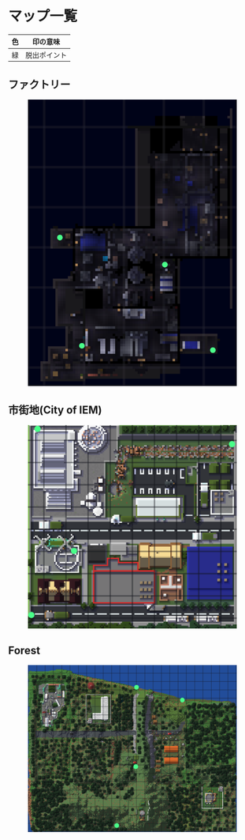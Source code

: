 # マップ一覧



<table data-full-width="false"><thead><tr><th>色</th><th>印の意味</th></tr></thead><tbody><tr><td>緑</td><td>脱出ポイント</td></tr></tbody></table>

## ファクトリー



<figure><img src=".gitbook/assets/2023-10-29_5.31.26.png" alt=""><figcaption></figcaption></figure>

## 市街地(City of IEM)



<figure><img src=".gitbook/assets/2023-10-29_5.38.36.png" alt=""><figcaption></figcaption></figure>

## Forest



<figure><img src=".gitbook/assets/2023-10-29_5.42.02.png" alt=""><figcaption></figcaption></figure>
